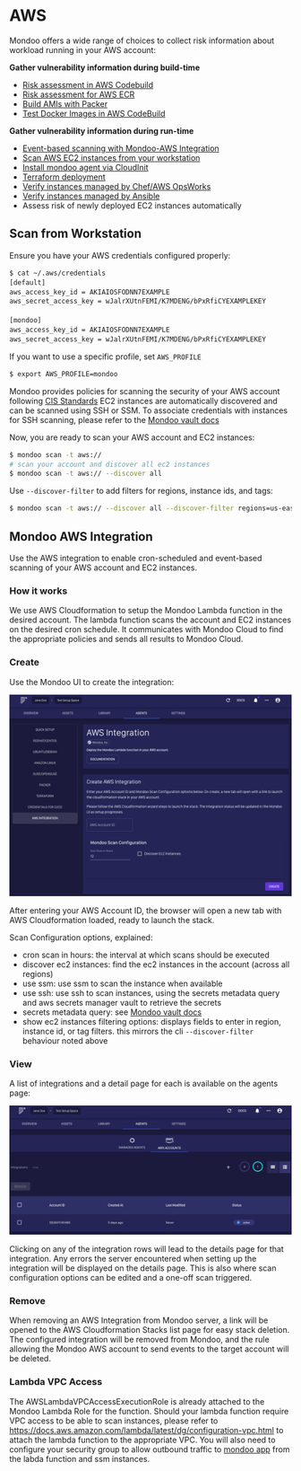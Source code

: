 # AWS

Mondoo offers a wide range of choices to collect risk information about workload running in your AWS account:

**Gather vulnerability information during build-time**

 - [Risk assessment in AWS Codebuild](../cicd/aws-codebuild.md#aws-codebuild)
 - [Risk assessment for AWS ECR](../registry/aws_ecr.md#aws-elastic-container-registry)
 - [Build AMIs with Packer](../devops/packer.md)
 - [Test Docker Images in AWS CodeBuild](../cicd/aws-codebuild.md)

**Gather vulnerability information during run-time**

  - [Event-based scanning with Mondoo-AWS Integration](#integration)
  - [Scan AWS EC2 instances from your workstation](#scan-from-workstation)
  - [Install mondoo agent via CloudInit](../installation/cloudinit.md#aws-ec2-instance-user-data)
  - [Terraform deployment](../devops/terraform.md)
  - [Verify instances managed by Chef/AWS OpsWorks](../installation/chef.md)
  - [Verify instances managed by Ansible](../installation/ansible.md)
  - Assess risk of newly deployed EC2 instances automatically

## Scan from Workstation

Ensure you have your AWS credentials configured properly:

```bash
$ cat ~/.aws/credentials
[default]
aws_access_key_id = AKIAIOSFODNN7EXAMPLE
aws_secret_access_key = wJalrXUtnFEMI/K7MDENG/bPxRfiCYEXAMPLEKEY

[mondoo]
aws_access_key_id = AKIAIOSFODNN7EXAMPLE
aws_secret_access_key = wJalrXUtnFEMI/K7MDENG/bPxRfiCYEXAMPLEKEY
```

If you want to use a specific profile, set `AWS_PROFILE`

```bash
$ export AWS_PROFILE=mondoo
```
Mondoo provides policies for scanning the security of your AWS account following [CIS Standards](https://www.cisecurity.org/benchmark/amazon_web_services/)
EC2 instances are automatically discovered and can be scanned using SSH or SSM. 
To associate credentials with instances for SSH scanning, please refer to the [Mondoo vault docs](../getstarted/vault.md)

Now, you are ready to scan your AWS account and EC2 instances:

```bash
$ mondoo scan -t aws://
# scan your account and discover all ec2 instances
$ mondoo scan -t aws:// --discover all
```

Use `--discover-filter` to add filters for regions, instance ids, and tags:

```bash
$ mondoo scan -t aws:// --discover all --discover-filter regions=us-east-2 --discover-filter instance-ids=i-06eab6c104c0f5fb0 --discover-filter tags=Name:testnametag
```

## Mondoo AWS Integration

Use the AWS integration to enable cron-scheduled and event-based scanning of your AWS account and EC2 instances.

### How it works 
We use AWS Cloudformation to setup the Mondoo Lambda function in the desired account. The lambda function scans the account and EC2 instances on the desired cron schedule. It communicates with Mondoo Cloud to find the appropriate policies and sends all results to Mondoo Cloud.

### Create
Use the Mondoo UI to create the integration:

![integration-create-image](../../assets/aws-integration-create.png)

After entering your AWS Account ID, the browser will open a new tab with AWS Cloudformation loaded, ready to launch the stack. 

Scan Configuration options, explained:
- cron scan in hours: the interval at which scans should be executed
- discover ec2 instances: find the ec2 instances in the account (across all regions)
- use ssm: use ssm to scan the instance when available 
- use ssh: use ssh to scan instances, using the secrets metadata query and aws secrets manager vault to retrieve the secrets
- secrets metadata query: see [Mondoo vault docs](../getstarted/vault.md)
- show ec2 instances filtering options: displays fields to enter in region, instance id, or tag filters. this mirrors the cli `--discover-filter` behaviour noted above

### View
A list of integrations and a detail page for each is available on the agents page:

![integration-list-image](../../assets/aws-integration-list.png)

Clicking on any of the integration rows will lead to the details page for that integration. Any errors the server encountered when setting up the integration will be displayed on the details page. This is also where scan configuration options can be edited and a one-off scan triggered.


### Remove
When removing an AWS Integration from Mondoo server, a link will be opened to the AWS Cloudformation Stacks list page for easy stack deletion. The configured integration will be removed from Mondoo, and the rule allowing the Mondoo AWS account to send events to the target account will be deleted. 


### Lambda VPC Access
The AWSLambdaVPCAccessExecutionRole is already attached to the Mondoo Lambda Role for the function. Should your lambda function require VPC access to be able to scan instances, please refer to https://docs.aws.amazon.com/lambda/latest/dg/configuration-vpc.html to attach the lambda function to the appropriate VPC. You will also need to configure your security group to allow outbound traffic to [mondoo app](https://mondoo.app) from the labda function and ssm instances.